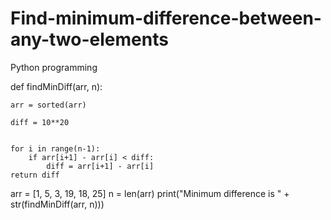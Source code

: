 # Find-minimum-difference-between-any-two-elements
Python programming

 
def findMinDiff(arr, n):

	arr = sorted(arr)
 
	diff = 10**20

	
	for i in range(n-1):
		if arr[i+1] - arr[i] < diff:
			diff = arr[i+1] - arr[i]
	return diff




arr = [1, 5, 3, 19, 18, 25]
n = len(arr)
print("Minimum difference is " + str(findMinDiff(arr, n)))

